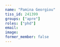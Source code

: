```yaml
---
name: "Pamina Georgiou"
tiss_id: 241399
groups: ["apre"]
roles: ["phd"]
email:
image:
former_member: false
---
```


<!--
Your custom content goes here.
-->